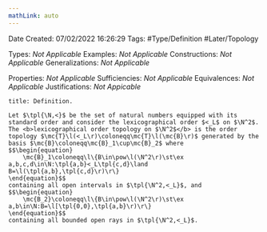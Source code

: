 ```yaml
---
mathLink: auto
---
```


<div class="topSpace"></div>

Date Created: 07/02/2022 16:26:29
Tags: #Type/Definition #Later/Topology

Types: <i>Not Applicable</i>
Examples: <i>Not Applicable</i>
Constructions: <i>Not Applicable</i>
Generalizations: <i>Not Applicable</i>

Properties: <i>Not Applicable</i>
Sufficiencies: <i>Not Applicable</i>
Equivalences: <i>Not Applicable</i>
Justifications: _Not Appicable_

``` ad-Definition
title: Definition.

Let $\tpl{\N,<}$ be the set of natural numbers equipped with its standard order and consider the lexicographical order $<_L$ on $\N^2$. The <b>lexicographical order topology on $\N^2$</b> is the order topology $\mc{T}\l(<_L\r)\coloneqq\mc{T}\l(\mc{B}\r)$ generated by the basis $\mc{B}\coloneqq\mc{B}_1\cup\mc{B}_2$ where
$$\begin{equation}
    \mc{B}_1\coloneqq\l\{B\in\pow\l(\N^2\r)\st\ex a,b,c,d\in\N:\tpl{a,b}<_L\tpl{c,d}\land B=\l(\tpl{a,b},\tpl{c,d}\r)\r\}
\end{equation}$$
containing all open intervals in $\tpl{\N^2,<_L}$, and
$$\begin{equation}
    \mc{B_2}\coloneqq\l\{B\in\pow\l(\N^2\r)\st\ex a,b\in\N:B=\l[\tpl{0,0},\tpl{a,b}\r)\r\}
\end{equation}$$
containing all bounded open rays in $\tpl{\N^2,<_L}$.

```

